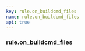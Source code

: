 ```yaml
---
key: rule.on_buildcmd_files
name: rule.on_buildcmd_files
api: true
---
```


### rule.on_buildcmd_files
